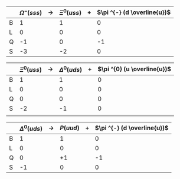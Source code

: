 
|     | $\Omega ^{-} (sss)$ | →   | $\Xi ^{0} (uss)$ | +   | $\pi ^{-} (d \overline{u})$ |
| --- | ------------------- | --- | ---------------- | --- | --------------------------- |
| B   | 1                   |     | 1                |     | 0                           |
| L   | 0                   |     | 0                |     | 0                           |
| Q   | -1                  |     | 0                |     | -1                          |
| S   | -3                  |     | -2               |     | 0                           |

|     | $\Xi ^{0} (uss)$ | →   | $\Delta ^{0} (uds)$ | +   | $\pi ^{0} (u \overline{u})$ |
| --- | ---------------- | --- | ------------------- | --- | --------------------------- |
| B   | 1                |     | 1                   |     | 0                           |
| L   | 0                |     | 0                   |     | 0                           |
| Q   | 0                |     | 0                   |     | 0                           |
| S   | -2               |     | -1                  |     | 0                           |
|     |                  |     |                     |     |                             |

|     | $\Delta ^{0} (uds)$ | →   | $P (uud)$ | +   | $\pi ^{-} (d \overline{u})$ |
| --- | ------------------- | --- | --------- | --- | --------------------------- |
| B   | 1                   |     | 1         |     | 0                           |
| L   | 0                   |     | 0         |     | 0                           |
| Q   | 0                   |     | +1        |     | -1                          |
| S   | -1                  |     | 0         |     | 0                           |
